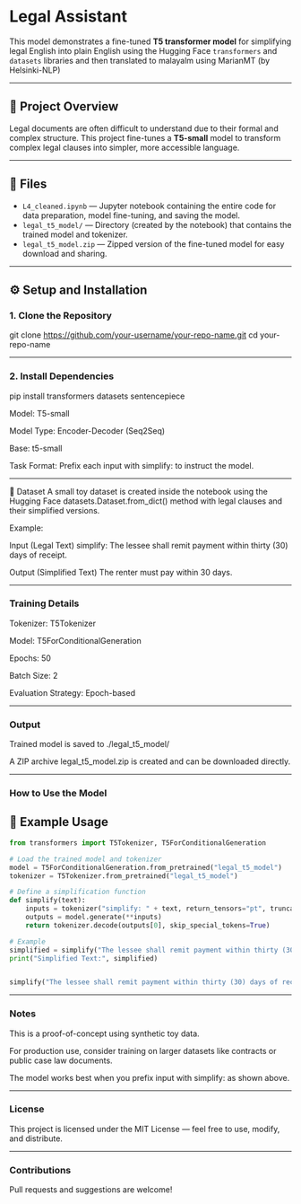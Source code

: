 # Legal Assistant

This model demonstrates a fine-tuned **T5 transformer model** for simplifying legal English into plain English using the Hugging Face `transformers` and `datasets` libraries and then translated to malayalm using MarianMT (by Helsinki-NLP)

---

## 📌 Project Overview

Legal documents are often difficult to understand due to their formal and complex structure. This project fine-tunes a **T5-small** model to transform complex legal clauses into simpler, more accessible language.

---

## 📁 Files

- `L4_cleaned.ipynb` — Jupyter notebook containing the entire code for data preparation, model fine-tuning, and saving the model.
- `legal_t5_model/` — Directory (created by the notebook) that contains the trained model and tokenizer.
- `legal_t5_model.zip` — Zipped version of the fine-tuned model for easy download and sharing.

---

## ⚙️ Setup and Installation

### 1. Clone the Repository

git clone https://github.com/your-username/your-repo-name.git
cd your-repo-name

---

### 2. Install Dependencies
pip install transformers datasets sentencepiece

Model: T5-small

Model Type: Encoder-Decoder (Seq2Seq)

Base: t5-small

Task Format: Prefix each input with simplify: to instruct the model.

---

🧪 Dataset
A small toy dataset is created inside the notebook using the Hugging Face datasets.Dataset.from_dict() method with legal clauses and their simplified versions.

Example:

Input (Legal Text) 
simplify: The lessee shall remit payment within thirty (30) days of receipt.        	

Output (Simplified Text)
The renter must pay within 30 days.

---

### Training Details

Tokenizer: T5Tokenizer

Model: T5ForConditionalGeneration

Epochs: 50

Batch Size: 2

Evaluation Strategy: Epoch-based

---

### Output
Trained model is saved to ./legal_t5_model/

A ZIP archive legal_t5_model.zip is created and can be downloaded directly.

---

### How to Use the Model
## 🧪 Example Usage

```python
from transformers import T5Tokenizer, T5ForConditionalGeneration

# Load the trained model and tokenizer
model = T5ForConditionalGeneration.from_pretrained("legal_t5_model")
tokenizer = T5Tokenizer.from_pretrained("legal_t5_model")

# Define a simplification function
def simplify(text):
    inputs = tokenizer("simplify: " + text, return_tensors="pt", truncation=True, padding=True)
    outputs = model.generate(**inputs)
    return tokenizer.decode(outputs[0], skip_special_tokens=True)

# Example
simplified = simplify("The lessee shall remit payment within thirty (30) days of receipt.")
print("Simplified Text:", simplified)


simplify("The lessee shall remit payment within thirty (30) days of receipt.")
```
---

### Notes
This is a proof-of-concept using synthetic toy data.

For production use, consider training on larger datasets like contracts or public case law documents.

The model works best when you prefix input with simplify: as shown above.

---

### License
This project is licensed under the MIT License — feel free to use, modify, and distribute.

---

### Contributions
Pull requests and suggestions are welcome!
